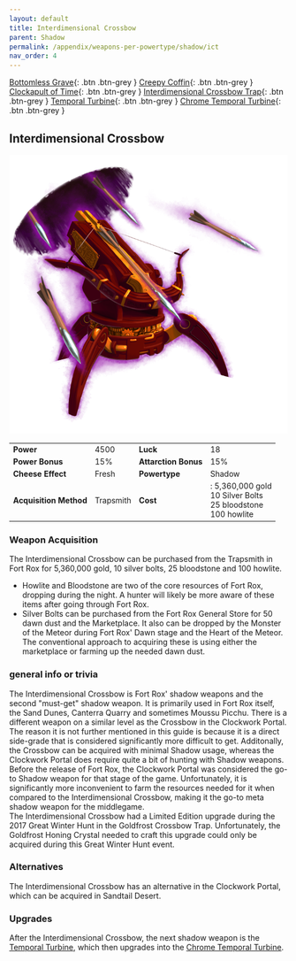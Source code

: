 ```yaml
---
layout: default
title: Interdimensional Crossbow
parent: Shadow
permalink: /appendix/weapons-per-powertype/shadow/ict
nav_order: 4
---
```

<span class="fs-1">[Bottomless Grave](/appendix/weapons-per-powertype/shadow/bg){: .btn .btn-grey } </span><span class="fs-1"> [Creepy Coffin](/appendix/weapons-per-powertype/shadow/coffin){: .btn .btn-grey } </span><span class="fs-1"> [Clockapult of Time](/appendix/weapons-per-powertype/shadow/cot){: .btn .btn-grey } </span><span class="fs-1"> [Interdimensional Crossbow Trap](/appendix/weapons-per-powertype/shadow/idct){: .btn .btn-grey } </span><span class="fs-1"> [Temporal Turbine](/appendix/weapons-per-powertype/shadow/tt){: .btn .btn-grey } </span><span class="fs-1"> [Chrome Temporal Turbine](/appendix/weapons-per-powertype/shadow/ctt){: .btn .btn-grey } </span>

## Interdimensional Crossbow

<img src="/assets/images/ict.png" alt="Interdimensional Crossbow's Image" width="600">

|||||
|---|---|---|---|
| __Power__ 	| 4500 	| __Luck__ 	| 18 	|
| __Power Bonus__ 	| 15% 	|__Attarction Bonus__ 	| 15% 	|
| __Cheese Effect__ 	| Fresh	| __Powertype__ 	| Shadow 	|
| __Acquisition Method__ 	| Trapsmith	| __Cost__ 	| : 5,360,000 gold <br> 10 Silver Bolts <br> 25 bloodstone <br> 100 howlite	|

### Weapon Acquisition
The Interdimensional Crossbow can be purchased from the Trapsmith in Fort Rox for 5,360,000 gold, 10 silver bolts, 25 bloodstone and 100 howlite.  
- Howlite and Bloodstone are two of the core resources of Fort Rox, dropping during the night. A hunter will likely be more aware of these items after going through Fort Rox.
- Silver Bolts can be purchased from the Fort Rox General Store for 50 dawn dust and the Marketplace. It also can be dropped by the Monster of the Meteor during Fort Rox' Dawn stage and the Heart of the Meteor. The conventional approach to acquiring these is using either the marketplace or farming up the needed dawn dust. 

### general info or trivia
The Interdimensional Crossbow is Fort Rox' shadow weapons and the second "must-get" shadow weapon. It is primarily used in Fort Rox itself, the Sand Dunes, Canterra Quarry and sometimes Moussu Picchu.
There is a different weapon on a similar level as the Crossbow in the Clockwork Portal. The reason it is not further mentioned in this guide is because it is a direct side-grade that is considered significantly more difficult to get. Additonally, the Crossbow can be acquired with minimal Shadow usage, whereas the Clockwork Portal does require quite a bit of hunting with Shadow weapons.
Before the release of Fort Rox, the Clockwork Portal was considered the go-to Shadow weapon for that stage of the game. Unfortunately, it is significantly more inconvenient to farm the resources needed for it when compared to the Interdimensional Crossbow, making it the go-to meta shadow weapon for the middlegame.  
The Interdimensional Crossbow had a Limited Edition upgrade during the 2017 Great Winter Hunt in the Goldfrost Crossbow Trap. Unfortunately, the Goldfrost Honing Crystal needed to craft this upgrade could only be acquired during this Great Winter Hunt event.

### Alternatives
The Interdimensional Crossbow has an alternative in the Clockwork Portal, which can be acquired in Sandtail Desert.

### Upgrades
After the Interdimensional Crossbow, the next shadow weapon is the [Temporal Turbine](/appendix/weapons-per-powertype/shadow/tt), which then upgrades into the [Chrome Temporal Turbine](/appendix/weapons-per-powertype/shadow/ctt).